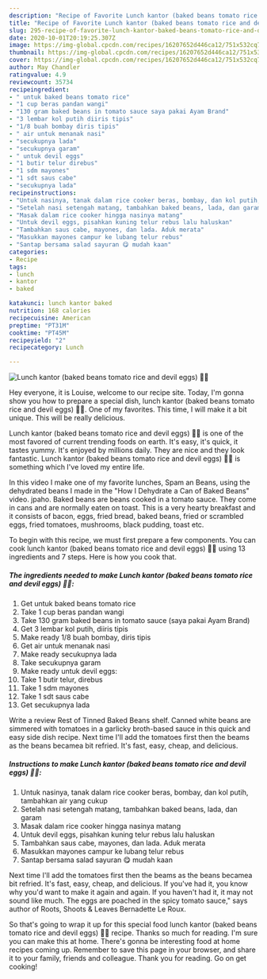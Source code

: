 ```yaml
---
description: "Recipe of Favorite Lunch kantor (baked beans tomato rice and devil eggs) 🍛😻"
title: "Recipe of Favorite Lunch kantor (baked beans tomato rice and devil eggs) 🍛😻"
slug: 295-recipe-of-favorite-lunch-kantor-baked-beans-tomato-rice-and-devil-eggs
date: 2020-10-01T20:19:25.307Z
image: https://img-global.cpcdn.com/recipes/16207652d446ca12/751x532cq70/lunch-kantor-baked-beans-tomato-rice-and-devil-eggs-🍛😻-foto-resep-utama.jpg
thumbnail: https://img-global.cpcdn.com/recipes/16207652d446ca12/751x532cq70/lunch-kantor-baked-beans-tomato-rice-and-devil-eggs-🍛😻-foto-resep-utama.jpg
cover: https://img-global.cpcdn.com/recipes/16207652d446ca12/751x532cq70/lunch-kantor-baked-beans-tomato-rice-and-devil-eggs-🍛😻-foto-resep-utama.jpg
author: May Chandler
ratingvalue: 4.9
reviewcount: 35734
recipeingredient:
- " untuk baked beans tomato rice"
- "1 cup beras pandan wangi"
- "130 gram baked beans in tomato sauce saya pakai Ayam Brand"
- "3 lembar kol putih diiris tipis"
- "1/8 buah bombay diris tipis"
- " air untuk menanak nasi"
- "secukupnya lada"
- "secukupnya garam"
- " untuk devil eggs"
- "1 butir telur direbus"
- "1 sdm mayones"
- "1 sdt saus cabe"
- "secukupnya lada"
recipeinstructions:
- "Untuk nasinya, tanak dalam rice cooker beras, bombay, dan kol putih, tambahkan air yang cukup"
- "Setelah nasi setengah matang, tambahkan baked beans, lada, dan garam"
- "Masak dalam rice cooker hingga nasinya matang"
- "Untuk devil eggs, pisahkan kuning telur rebus lalu haluskan"
- "Tambahkan saus cabe, mayones, dan lada. Aduk merata"
- "Masukkan mayones campur ke lubang telur rebus"
- "Santap bersama salad sayuran 😋 mudah kaan"
categories:
- Recipe
tags:
- lunch
- kantor
- baked

katakunci: lunch kantor baked 
nutrition: 168 calories
recipecuisine: American
preptime: "PT31M"
cooktime: "PT45M"
recipeyield: "2"
recipecategory: Lunch

---
```



![Lunch kantor (baked beans tomato rice and devil eggs) 🍛😻](https://img-global.cpcdn.com/recipes/16207652d446ca12/751x532cq70/lunch-kantor-baked-beans-tomato-rice-and-devil-eggs-🍛😻-foto-resep-utama.jpg)

Hey everyone, it is Louise, welcome to our recipe site. Today, I'm gonna show you how to prepare a special dish, lunch kantor (baked beans tomato rice and devil eggs) 🍛😻. One of my favorites. This time, I will make it a bit unique. This will be really delicious.

Lunch kantor (baked beans tomato rice and devil eggs) 🍛😻 is one of the most favored of current trending foods on earth. It's easy, it's quick, it tastes yummy. It's enjoyed by millions daily. They are nice and they look fantastic. Lunch kantor (baked beans tomato rice and devil eggs) 🍛😻 is something which I've loved my entire life.

In this video I make one of my favorite lunches, Spam an Beans, using the dehydrated beans I made in the &#34;How I Dehydrate a Can of Baked Beans&#34; video. jpaho. Baked beans are beans cooked in a tomato sauce. They come in cans and are normally eaten on toast. This is a very hearty breakfast and it consists of bacon, eggs, fried bread, baked beans, fried or scrambled eggs, fried tomatoes, mushrooms, black pudding, toast etc.


To begin with this recipe, we must first prepare a few components. You can cook lunch kantor (baked beans tomato rice and devil eggs) 🍛😻 using 13 ingredients and 7 steps. Here is how you cook that.

<!--inarticleads1-->

##### The ingredients needed to make Lunch kantor (baked beans tomato rice and devil eggs) 🍛😻:

1. Get  untuk baked beans tomato rice
1. Take 1 cup beras pandan wangi
1. Take 130 gram baked beans in tomato sauce (saya pakai Ayam Brand)
1. Get 3 lembar kol putih, diiris tipis
1. Make ready 1/8 buah bombay, diris tipis
1. Get  air untuk menanak nasi
1. Make ready secukupnya lada
1. Take secukupnya garam
1. Make ready  untuk devil eggs:
1. Take 1 butir telur, direbus
1. Take 1 sdm mayones
1. Take 1 sdt saus cabe
1. Get secukupnya lada


Write a review Rest of Tinned Baked Beans shelf. Canned white beans are simmered with tomatoes in a garlicky broth-based sauce in this quick and easy side dish recipe. Next time I&#39;ll add the tomatoes first then the beams as the beans becamea bit refried. It&#39;s fast, easy, cheap, and delicious. 

<!--inarticleads2-->

##### Instructions to make Lunch kantor (baked beans tomato rice and devil eggs) 🍛😻:

1. Untuk nasinya, tanak dalam rice cooker beras, bombay, dan kol putih, tambahkan air yang cukup
1. Setelah nasi setengah matang, tambahkan baked beans, lada, dan garam
1. Masak dalam rice cooker hingga nasinya matang
1. Untuk devil eggs, pisahkan kuning telur rebus lalu haluskan
1. Tambahkan saus cabe, mayones, dan lada. Aduk merata
1. Masukkan mayones campur ke lubang telur rebus
1. Santap bersama salad sayuran 😋 mudah kaan


Next time I&#39;ll add the tomatoes first then the beams as the beans becamea bit refried. It&#39;s fast, easy, cheap, and delicious. If you&#39;ve had it, you know why you&#39;d want to make it again and again. If you haven&#39;t had it, it may not sound like much. The eggs are poached in the spicy tomato sauce,&#34; says author of Roots, Shoots &amp; Leaves Bernadette Le Roux. 

So that's going to wrap it up for this special food lunch kantor (baked beans tomato rice and devil eggs) 🍛😻 recipe. Thanks so much for reading. I'm sure you can make this at home. There's gonna be interesting food at home recipes coming up. Remember to save this page in your browser, and share it to your family, friends and colleague. Thank you for reading. Go on get cooking!
